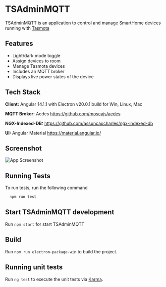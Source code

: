 
# TSAdminMQTT

TSAdminMQTT is an application to control and manage SmartHome devices running with [Tasmota](https://github.com/arendst/Tasmota) 


## Features

- Light/dark mode toggle
- Assign devices to room
- Manage Tasmota devices
- Includes an MQTT broker
- Displays live power states of the device 


## Tech Stack

**Client:** Angular 14.1.1 with Electron v20.0.1 build for Win, Linux, Mac 

**MQTT Broker:** Aedes https://github.com/moscajs/aedes

**NGX-Indexed-DB:** https://github.com/assuncaocharles/ngx-indexed-db

**UI:** Angular Material  https://material.angular.io/


## Screenshot

![App Screenshot](https://i.postimg.cc/02qz0BZb/Screenshot-2022-08-24-094030.png)


## Running Tests

To run tests, run the following command

```bash
  npm run test
```

## Start TSAdminMQTT development

Run `npm start` for start TSAdminMQTT 

## Build

Run `npm run electron-package-win` to build the project.

## Running unit tests

Run `ng test` to execute the unit tests via [Karma](https://karma-runner.github.io).
